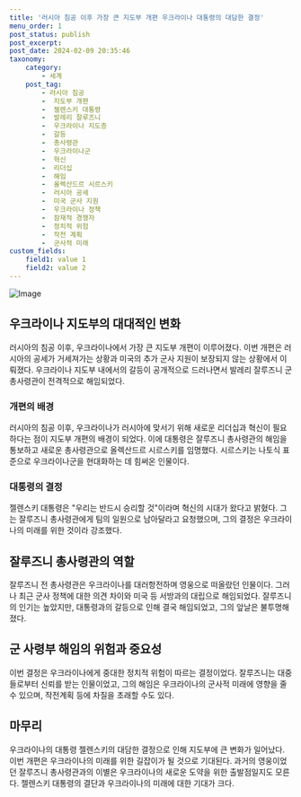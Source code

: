 ```yaml
---
title: '러시아 침공 이후 가장 큰 지도부 개편 우크라이나 대통령의 대담한 결정'
menu_order: 1
post_status: publish
post_excerpt: 
post_date: 2024-02-09 20:35:46
taxonomy:
    category:
        - 세계
    post_tag:
        - 러시아 침공
        -  지도부 개편
        -  젤렌스키 대통령
        -  발레리 잘루즈니
        -  우크라이나 지도층
        -  갈등
        -  총사령관
        -  우크라이나군
        -  혁신
        -  리더십
        -  해임
        -  올렉산드르 시르스키
        -  러시아 공세
        -  미국 군사 지원
        -  우크라이나 정책
        -  잠재적 경쟁자
        -  정치적 위험
        -  작전 계획
        -  군사적 미래
custom_fields:
    field1: value 1
    field2: value 2
---
```


![Image](https://imgnews.pstatic.net/image/057/2024/02/09/0001798448_001_20240209113903196.jpg?type=w647)

## 우크라이나 지도부의 대대적인 변화
러시아의 침공 이후, 우크라이나에서 가장 큰 지도부 개편이 이루어졌다. 이번 개편은 러시아의 공세가 거세져가는 상황과 미국의 추가 군사 지원이 보장되지 않는 상황에서 이뤄졌다. 우크라이나 지도부 내에서의 갈등이 공개적으로 드러나면서 발레리 잘루즈니 군 총사령관이 전격적으로 해임되었다. 
### 개편의 배경
러시아의 침공 이후, 우크라이나가 러시아에 맞서기 위해 새로운 리더십과 혁신이 필요하다는 점이 지도부 개편의 배경이 되었다. 이에 대통령은 잘루즈니 총사령관의 해임을 통보하고 새로운 총사령관으로 올렉산드르 시르스키를 임명했다. 시르스키는 나토식 표준으로 우크라이나군을 현대화하는 데 힘써온 인물이다.
### 대통령의 결정
젤렌스키 대통령은 "우리는 반드시 승리할 것"이라며 혁신의 시대가 왔다고 밝혔다. 그는 잘루즈니 총사령관에게 팀의 일원으로 남아달라고 요청했으며, 그의 결정은 우크라이나의 미래를 위한 것이라 강조했다.
## 잘루즈니 총사령관의 역할
잘루즈니 전 총사령관은 우크라이나를 대러항전하며 영웅으로 떠올랐던 인물이다. 그러나 최근 군사 정책에 대한 의견 차이와 미국 등 서방과의 대립으로 해임되었다. 잘루즈니의 인기는 높았지만, 대통령과의 갈등으로 인해 결국 해임되었고, 그의 앞날은 불투명해졌다.
## 군 사령부 해임의 위험과 중요성
이번 결정은 우크라이나에게 중대한 정치적 위험이 따르는 결정이었다. 잘루즈니는 대중들로부터 신뢰를 받는 인물이었고, 그의 해임은 우크라이나의 군사적 미래에 영향을 줄 수 있으며, 작전계획 등에 차질을 초래할 수도 있다.
## 마무리
우크라이나의 대통령 젤렌스키의 대담한 결정으로 인해 지도부에 큰 변화가 일어났다. 이번 개편은 우크라이나의 미래를 위한 길잡이가 될 것으로 기대된다. 과거의 영웅이었던 잘루즈니 총사령관과의 이별은 우크라이나의 새로운 도약을 위한 출발점일지도 모른다. 젤렌스키 대통령의 결단과 우크라이나의 미래에 대한 기대가 크다.
